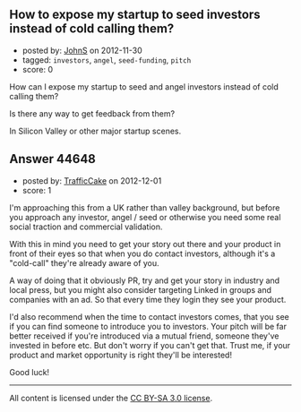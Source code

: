 ## How to expose my startup to seed investors instead of cold calling them?

- posted by: [JohnS](https://stackexchange.com/users/-1/5789-johns) on 2012-11-30
- tagged: `investors`, `angel`, `seed-funding`, `pitch`
- score: 0

How can I expose my startup to seed and angel investors instead of cold calling them?

Is there any way to get feedback from them?

In Silicon Valley or other major startup scenes.


## Answer 44648

- posted by: [TrafficCake](https://stackexchange.com/users/-1/21858-trafficcake) on 2012-12-01
- score: 1

I'm approaching this from a UK rather than valley background, but before you approach any investor, angel / seed or otherwise you need some real social traction and commercial validation.

With this in mind you need to get your story out there and your product in front of their eyes so that when you do contact investors, although it's a "cold-call" they're already aware of you.

A way of doing that it obviously PR, try and get your story in industry and local press, but you might also consider targeting Linked in groups and companies with an ad.  So that every time they login they see your product.

I'd also recommend when the time to contact investors comes, that you see if you can find someone to introduce you to investors.  Your pitch will be far better received if you're introduced via a mutual friend, someone they've invested in before etc.  But don't worry if you can't get that.  Trust me, if your product and market opportunity is right they'll be interested!

Good luck!



---

All content is licensed under the [CC BY-SA 3.0 license](https://creativecommons.org/licenses/by-sa/3.0/).
